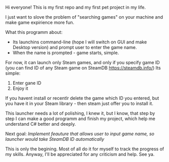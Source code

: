 Hi everyone!
This is my first repo and my first pet project in my life.

I just want to slove the problem of "searching games" on your machine and make game expirience more fun. 

What this programm about:
- Its launchins command-line (hope I will switch on GUI and make Desktop version) and prompt user to enter the game name.
- When the name is prompted - game starts, simple.

For now, it can launch only Steam games, and only if you specify game ID (you can find ID of any Steam game on SteamDB https://steamdb.info/)
Its simple:

  1) Enter gane ID
  2) Enjoy it

If you havent install or recentlr delete the game which ID you entered, but you have it in your Steam library - then steam just offer you to install it. 

This launcher needs a lot of polishing, I knew it, but I know, that step by step I can make a good programm and finish my project, which help me understand C# better and deeply.

Next goal: *Implement feauture that allows user to input game name, so launcher would take SteamDB ID automatically*

This is only the begining. Most of all do it for myself to track the progress of my skills. Anyway, I'll be appreciated for any criticism and help. 
See ya.

